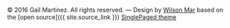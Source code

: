 
&copy; 2016 Gail Martinez. All rights reserved. 
&mdash;
Design by <a target="_blank" href="https://wilsonmar.github.io/">Wilson Mar</a> based on 
the [open source]({{ site.source_link }}) 
[SinglePaged theme](https://github.com/t413/SinglePaged)